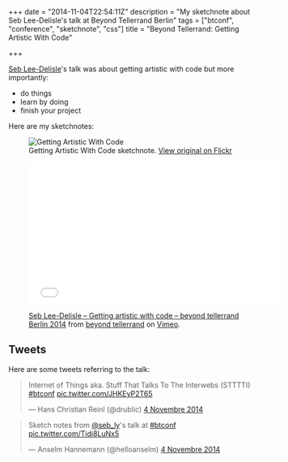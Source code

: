 +++
date = "2014-11-04T22:54:11Z"
description = "My sketchnote about Seb Lee-Delisle's talk at Beyond Tellerrand Berlin"
tags = ["btconf", "conference", "sketchnote", "css"]
title = "Beyond Tellerrand: Getting Artistic With Code"

+++

[Seb Lee-Delisle](http://www.twitter.com/seb_ly)'s talk was about getting artistic with code but more importantly:

  - do things
  - learn by doing
  - finish your project

Here are my sketchnotes:

<figure>
  <img src="https://farm6.staticflickr.com/5606/15688707556_4e30bb572d_c.jpg" alt="Getting Artistic With Code">
  <figcaption>
    Getting Artistic With Code sketchnote. <a href="https://www.flickr.com/photos/alienlebarge/15688707556">View original on Flickr</a>
  </figcaption>
</figure>

<figure>
  <iframe src="//player.vimeo.com/video/112733394?color=9c191e" width="500" height="281" frameborder="0" webkitallowfullscreen mozallowfullscreen allowfullscreen></iframe>
  <figcaption>
    <p><a href="http://vimeo.com/112733394">Seb Lee-Delisle – Getting artistic with code – beyond tellerrand Berlin 2014</a> from <a href="http://vimeo.com/beyondtellerrand">beyond tellerrand</a> on <a href="https://vimeo.com">Vimeo</a>.</p>
  </figcaption>
</figure>

## Tweets

Here are some tweets referring to the talk:

<blockquote class="twitter-tweet" lang="fr"><p>Internet of Things aka. Stuff That Talks To The Interwebs (STTTTI) <a href="https://twitter.com/hashtag/btconf?src=hash">#btconf</a> <a href="http://t.co/JHKEyP2T65">pic.twitter.com/JHKEyP2T65</a></p>&mdash; Hans Christian Reinl (@drublic) <a href="https://twitter.com/drublic/status/529569437847154688">4 Novembre 2014</a></blockquote> <script async src="//platform.twitter.com/widgets.js" charset="utf-8"></script>

<blockquote class="twitter-tweet" lang="fr"><p>Sketch notes from <a href="https://twitter.com/seb_ly">@seb_ly</a>&#39;s talk at <a href="https://twitter.com/hashtag/btconf?src=hash">#btconf</a> <a href="http://t.co/Tidj8LuNx5">pic.twitter.com/Tidj8LuNx5</a></p>&mdash; Anselm Hannemann (@helloanselm) <a href="https://twitter.com/helloanselm/status/529580209587388416">4 Novembre 2014</a></blockquote> <script async src="//platform.twitter.com/widgets.js" charset="utf-8"></script>
